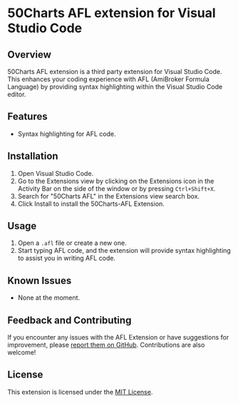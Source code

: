 # 50Charts AFL extension for Visual Studio Code

## Overview

50Charts AFL extension is a third party extension for Visual Studio Code. This enhances your coding experience with AFL (AmiBroker Formula Language) by providing syntax highlighting within the Visual Studio Code editor.

## Features

- Syntax highlighting for AFL code.

## Installation

1. Open Visual Studio Code.
2. Go to the Extensions view by clicking on the Extensions icon in the Activity Bar on the side of the window or by pressing `Ctrl+Shift+X`.
3. Search for "50Charts AFL" in the Extensions view search box.
4. Click Install to install the 50Charts-AFL Extension.

## Usage

1. Open a `.afl` file or create a new one.
2. Start typing AFL code, and the extension will provide syntax highlighting to assist you in writing AFL code.

## Known Issues

- None at the moment.

## Feedback and Contributing

If you encounter any issues with the AFL Extension or have suggestions for improvement, please [report them on GitHub](https://github.com/nudaya/50charts-afl/issues). Contributions are also welcome!

## License

This extension is licensed under the [MIT License](LICENSE.md).